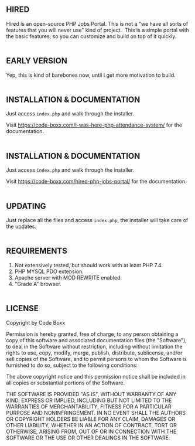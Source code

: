 ## HIRED
Hired is an open-source PHP Jobs Portal. This is not a "we have all sorts of features that you will never use" kind of project.  This is a simple portal with the basic features, so you can customize and build on top of it quickly.
<br><br>

## EARLY VERSION
Yep, this is kind of barebones now, until I get more motivation to build.
<br><br>


## INSTALLATION & DOCUMENTATION
Just access `index.php` and walk through the installer.

Visit https://code-boxx.com/i-was-here-php-attendance-system/ for the documentation.
<br><br>


## INSTALLATION & DOCUMENTATION
Just access `index.php` and walk through the installer.

Visit https://code-boxx.com/hired-php-jobs-portal/ for the documentation.
<br><br>


## UPDATING
Just replace all the files and access `index.php`, the installer will take care of the updates.
<br><br>


## REQUIREMENTS
1) Not extensively tested, but should work with at least PHP 7.4.
2) PHP MYSQL PDO extension.
3) Apache server with MOD REWRITE enabled.
4) "Grade A" browser.
<br><br>


## LICENSE
Copyright by Code Boxx

Permission is hereby granted, free of charge, to any person obtaining a copy
of this software and associated documentation files (the "Software"), to deal
in the Software without restriction, including without limitation the rights
to use, copy, modify, merge, publish, distribute, sublicense, and/or sell
copies of the Software, and to permit persons to whom the Software is
furnished to do so, subject to the following conditions:

The above copyright notice and this permission notice shall be included in all
copies or substantial portions of the Software.

THE SOFTWARE IS PROVIDED "AS IS", WITHOUT WARRANTY OF ANY KIND, EXPRESS OR
IMPLIED, INCLUDING BUT NOT LIMITED TO THE WARRANTIES OF MERCHANTABILITY,
FITNESS FOR A PARTICULAR PURPOSE AND NONINFRINGEMENT. IN NO EVENT SHALL THE
AUTHORS OR COPYRIGHT HOLDERS BE LIABLE FOR ANY CLAIM, DAMAGES OR OTHER
LIABILITY, WHETHER IN AN ACTION OF CONTRACT, TORT OR OTHERWISE, ARISING FROM,
OUT OF OR IN CONNECTION WITH THE SOFTWARE OR THE USE OR OTHER DEALINGS IN THE
SOFTWARE.
